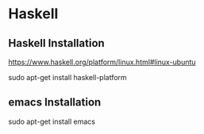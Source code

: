 

# Haskell

## Haskell Installation

https://www.haskell.org/platform/linux.html#linux-ubuntu

 sudo apt-get install haskell-platform

## emacs Installation

 sudo apt-get install emacs
 
 
